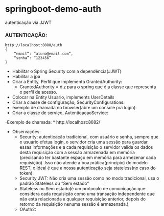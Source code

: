 # springboot-demo-auth
autenticação via JJWT


### AUTENTICAÇÃO:
	http://localhost:8080/auth
	{
		“email”: “aluno@email.com”,
		“senha”: “123456”
	}

- Habilitar o Spring Security com a dependência(JJWT)
- Habilitar a jpa
- Criar a Entity, Perfil que implementa GrantedAuthority:
    * GrantedAuthority = diz para o spring que é a classe que representa o perfil de acesso.
- Colocar na Entity Usuario, implements UserDetails
- Criar a classe de configuração, SecurityConfigurations:
- exemplo de chamada no browser(abre um console pra login):
- Criar a classe de serviço, AutenticacaoService:

-Exemplo de chamada:
    * http://localhost:8082/

- Observações:
    * Security: autenticação tradicional, com usuário e senha, sempre que o usuário efetua login, o servidor cria uma sessão para guardar essas informações e a cada requisição o servidor valida os dados desta requisição com a sessão armazenada em memória (precisando ter bastante espaço em memória para armezenar cada requisição). Isso não atende a boa prática(princípio) do modelo REST, o ideal é que a nossa autenticação seja stateless(no caso do token).
    * Security JWT: Não cria uma sessão como no modo tradicional, usa o padrão Stateless ou “Sem estado”
    * Stateless ou Sem estado(é um protocolo de comunicação que considera cada requisição como uma transação independente que não está relacionada a qualquer requisição anterior, depois do retorno da requisição nenuma sessão é armazenada.)
    * OAuth2: